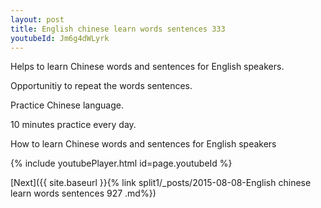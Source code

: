 ```yaml
---
layout: post
title: English chinese learn words sentences 333 
youtubeId: Jm6g4dWLyrk
---
```

 
 
Helps to learn Chinese words and sentences for English speakers.

Opportunitiy to repeat the words sentences. 

Practice Chinese language. 
 
10 minutes practice every day. 
 
How to learn Chinese words and sentences for English speakers 
 
{% include youtubePlayer.html id=page.youtubeId %}
 
 
[Next]({{ site.baseurl }}{% link  split1/_posts/2015-08-08-English chinese learn words sentences 927 .md%})
 
